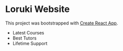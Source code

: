 # Loruki Website

This project was bootstrapped with [Create React App](https://github.com/facebook/create-react-app).

* Latest Courses
* Best Tutors
* Lifetime Support